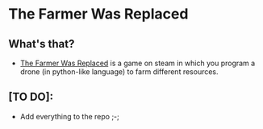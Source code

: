 # The Farmer Was Replaced
## What's that?
- [The Farmer Was Replaced](https://store.steampowered.com/app/2060160/The_Farmer_Was_Replaced/) is a game on steam in which you program a drone (in python-like language) to farm different resources.

## \[TO DO\]:
- Add everything to the repo ;-;

